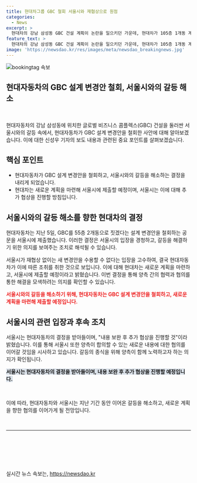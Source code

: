 ```yaml
---
title: 현대차그룹 GBC 철회 서울시와 재협상으로 원점
categories:
  - News
excerpt: >
  현대차의 강남 삼성동 GBC 건설 계획이 논란을 일으키던 가운데, 현대차가 105층 1개동 계획을 철회하고 55층 2개동으로 변경안을 제출한 것을 서울시가 수용하지 않아 현대차가 철회하기로 결정했습니다. 서울시는 계획 변경으로 재협상을 요구했으나, 현대차는 지속적인 대립을 피하기 위해 결정을 내렸습니다. 서울시는 상당한 진전이라며 추가 협상을 진행할 것을 밝혔습니다. 상세 내용은 링크에서 확인하실 수 있습니다.
feature_text: >
  현대차의 강남 삼성동 GBC 건설 계획이 논란을 일으키던 가운데, 현대차가 105층 1개동 계획을 철회하고 55층 2개동으로 변경안을 제출한 것을 서울시가 수용하지 않아 현대차가 철회하기로 결정했습니다. 서울시는 계획 변경으로 재협상을 요구했으나, 현대차는 지속적인 대립을 피하기 위해 결정을 내렸습니다. 서울시는 상당한 진전이라며 추가 협상을 진행할 것을 밝혔습니다. 상세 내용은 링크에서 확인하실 수 있습니다.
image: 'https://newsdao.kr/res/images/meta/newsdao_breakingnews.jpg'
---
```


<p><img src="https://newsdao.kr/res/images/meta/newsdao_breakingnews.jpg" alt="bookingtag 속보" /></p>

<h2 data-ke-size="size36">현대자동차의 GBC 설계 변경안 철회, 서울시와의 갈등 해소</h2>

<p data-ke-size="size16">&nbsp;</p>

<p data-ke-size="size16">현대자동차의 강남 삼성동에 위치한 글로벌 비즈니스 콤플렉스(GBC) 건설을 둘러싼 서울시와의 갈등 속에서, 현대자동차가 GBC 설계 변경안을 철회한 사안에 대해 알아보겠습니다. 이에 대한 신성우 기자의 보도 내용과 관련된 중요 포인트를 살펴보겠습니다.</p>

<h2 data-ke-size="size26">핵심 포인트</h2>

<ul>
    <li>현대자동차가 GBC 설계 변경안을 철회하고, 서울시와의 갈등을 해소하는 결정을 내리게 되었습니다.</li>
    <li>현대차는 새로운 계획을 마련해 서울시에 제출할 예정이며, 서울시는 이에 대해 추가 협상을 진행할 방침입니다.</li>
</ul>

<h2 data-ke-size="size26">서울시와의 갈등 해소를 향한 현대차의 결정</h2>

<p data-ke-size="size16">현대자동차는 지난 5일, GBC를 55층 2개동으로 짓겠다는 설계 변경안을 철회하는 공문을 서울시에 제출했습니다. 이러한 결정은 서울시의 입장을 경청하고, 갈등을 해결하기 위한 의지를 보여주는 조치로 해석될 수 있습니다.</p>

<p data-ke-size="size16">서울시가 재협상 없이는 새 변경안을 수용할 수 없다는 입장을 고수하여, 결국 현대자동차가 이에 따른 조취를 취한 것으로 보입니다. 이에 대해 현대차는 새로운 계획을 마련하고, 서울시에 제출할 예정이라고 밝혔습니다. 이번 결정을 통해 양측 간의 협력과 협의를 통한 해결을 모색하려는 의지를 확인할 수 있습니다.</p>

<p><b><span style="color: #ee2323;">서울시와의 갈등을 해소하기 위해, 현대자동차는 GBC 설계 변경안을 철회하고, 새로운 계획을 마련해 제출할 예정입니다.</span></b></p>

<h2 data-ke-size="size26">서울시의 관련 입장과 후속 조치</h2>

<p data-ke-size="size16">서울시는 현대자동차의 결정을 받아들이며, "내용 보완 후 추가 협상을 진행할 것"이라 밝혔습니다. 이를 통해 서울시 또한 양측이 합의할 수 있는 새로운 내용에 대한 협의를 이어갈 것임을 시사하고 있습니다. 갈등의 종식을 위해 양측이 함께 노력하고자 하는 의지가 확인됩니다.</p>

<p><b><span style="background-color: #21538527;">서울시는 현대자동차의 결정을 받아들이며, 내용 보완 후 추가 협상을 진행할 예정입니다.</span></b></p>

<p data-ke-size="size16">&nbsp;</p>

<p data-ke-size="size16">이에 따라, 현대자동차와 서울시는 지난 기간 동안 이어온 갈등을 해소하고, 새로운 계획을 향한 협의를 이어가게 될 전망입니다.</p>

<p data-ke-size="size16">&nbsp;</p>

<hr>

<p data-ke-size="size16">&nbsp;</p>

<p data-ke-size="size16">&nbsp;</p>

<p data-ke-size="size16">&nbsp;</p>
실시간 뉴스 속보는, <a href="https://newsdao.kr" rel="dofollow">https://newsdao.kr</a>


